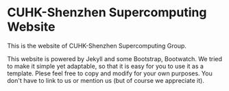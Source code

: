 # CUHK-Shenzhen Supercomputing Website

This is the website of CUHK-Shenzhen Supercomputing Group.

This website is powered by Jekyll and some Bootstrap, Bootwatch. We tried to make it simple yet adaptable, so that it is easy for you to use it as a template. Plese feel free to copy and modify for your own purposes.  You don't have to link to us or mention us (but of course we appreciate it).
